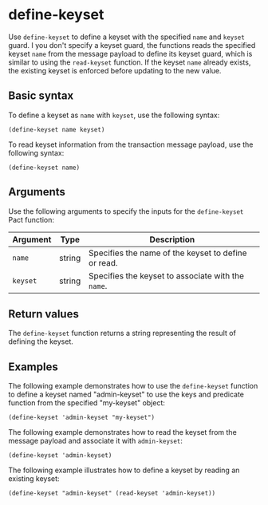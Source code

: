 # define-keyset

Use `define-keyset` to define a keyset with the specified `name` and `keyset` guard.
I you don't specify a keyset guard, the functions reads the specified keyset `name` from the message payload to define its keyset guard, which  is similar to using the `read-keyset` function. 
If the keyset `name` already exists, the existing keyset is enforced before updating to the new value.

## Basic syntax

To define a keyset as `name` with `keyset`, use the following syntax:

```pact
(define-keyset name keyset)
```

To read keyset information from the transaction message payload, use the following syntax:

```pact
(define-keyset name)
```

## Arguments

Use the following arguments to specify the inputs for the `define-keyset` Pact function:

| Argument | Type | Description |
|----------|------|-------------|
| `name` | string | Specifies the name of the keyset to define or read. |
| `keyset` | string | Specifies the keyset to associate with the `name`. |

## Return values

The `define-keyset` function returns a string representing the result of defining the keyset.

## Examples

The following example demonstrates how to use the `define-keyset` function to define a keyset named "admin-keyset" to use the keys and predicate function from the specified "my-keyset" object:

```pact
(define-keyset 'admin-keyset "my-keyset")
```

The following example demonstrates how to read the keyset from the message payload and associate it with `admin-keyset`:

```pact
(define-keyset 'admin-keyset)
```

The following example illustrates how to define a keyset by reading an existing keyset:

```pact
(define-keyset "admin-keyset" (read-keyset 'admin-keyset))
```